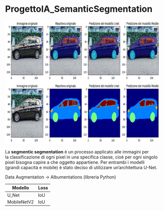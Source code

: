 # ProgettoIA_SemanticSegmentation

<p align="center">
  <img src="https://github.com/Mauro97P/ProgettoIA_SemanticSegmentation/blob/main/8-50_con_background.png" style="height: 200px;>
</p>


<p align="center">
<img src="https://github.com/Mauro97P/ProgettoIA_SemanticSegmentation/blob/main/8-50_solo_maschere.png" style="height: 200px;">
</p>


La **segmentic segmentation** è un processo applicato alle immagini per la classificazione di ogni pixel in una specifica classe, cioè per ogni singolo pixel bisogna capire a che oggetto appartiene. 
Per entrambi i modelli (grandi capacità e mobile) è stato deciso di utilizzare un’architettura U-Net.

Data Augmentation -> Albumentations (libreria Python)


| Modello        | Loss     |
| ----------- | ----------- |
| U_Net      | IoU       |  128x128  |
| MobileNetV2      | IoU     |  128x128  |


